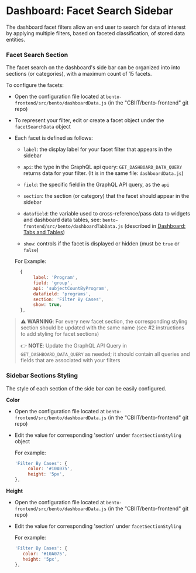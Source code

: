 # Dashboard: Facet Search Sidebar

The dashboard facet filters allow an end user to search for data of interest by applying multiple filters, based on faceted classification, of stored data entities.


### **Facet Search Section**

The facet search on the dashboard's side bar can be organized into into sections (or categories), with a maximum count of 15 facets.

To configure the facets:

- Open the configuration file located at `bento-frontend/src/bento/dashboardData.js` (in the "CBIIT/bento-frontend" git repo)

- To represent your filter, edit or create a facet object under the `facetSearchData` object
  
- Each facet is defined as follows:
  
  - `label`:	the display label for your facet filter that appears in the sidebar
  
  - `api`:  the type in the GraphQL api query:  `GET_DASHBOARD_DATA_QUERY`  returns data for your filter.  (It is in the same file: `dashboardData.js`)
  
  - `field`:  the specific field in the GraphQL API query, as the  `api`
  
  - `section`:  the section (or category) that the facet should appear in the sidebar 
  
  - `datafield`: the variable used to cross-reference/pass data to widgets and dashboard data tables,  see: `bento-frontend/src/bento/dashboardTabData.js` (described in [Dashboard: Tabs and Tables](dashboard-tabs-and-tables.md))
  
  - `show`: controls if the facet is displayed or hidden (must be `true` or `false`)
  
    
  
  For Example: 
  
  ```javascript
    {
    	 label: 'Program', 
    	 field: 'group', 
    	 api: 'subjectCountByProgram', 
    	 datafield: 'programs',
    	 section: 'Filter By Cases',
     	 show: true,
    },
  ```
  
  

> :warning:   **WARNING**:  For every new facet section, the corresponding styling section should be updated with the same name (see #2 instructions to add styling for facet sections) 
>
> :point_right:   **NOTE**:  Update the GraphQL API Query in  `GET_DASHBOARD_DATA_QUERY` as needed; it should contain all queries and fields that are associated with your filters



### **Sidebar Sections Styling**

The style of each section of the side bar can be easily configured.

**Color**

- Open the configuration file located at `bento-frontend/src/bento/dashboardData.js` (in the "CBIIT/bento-frontend" git repo)
- Edit the value for corresponding 'section' under `facetSectionStyling` object
  
  For example:
  
    ```javascript
    'Filter By Cases': {
    	 color: '#10A075',
    	 height: '5px',
    },
    ```
  
  

**Height**

- Open the configuration file located at `bento-frontend/src/bento/dashboardData.js` (in the "CBIIT/bento-frontend" git repo)
- Edit the value for corresponding 'section' under `facetSectionStyling`
  
  For example: 
  
    ```javascript
    'Filter By Cases': {
       color: '#10A075',
       height: '5px',
    },
    ```
  
  
